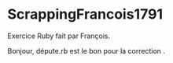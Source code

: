 # ScrappingFrancois1791
Exercice Ruby fait par François.

Bonjour, députe.rb est le bon pour la correction .
